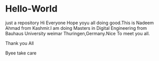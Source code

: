 # Hello-World
just a repository
Hi Everyone 
Hope yoyu all doing good.This is Nadeem Ahmad from Kashmir.I am doing Masters in Digital Engineering from Bauhaus University weimar Thuringen,Germany.Nice To meet you all.

Thank you All

Byee take care 
